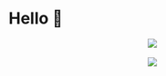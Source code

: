 # Hello 👋

<p align="center">
     <img src="https://github-readme-stats.vercel.app/api/top-langs/?username=4ly-a&layout=compact&theme=tokyonight"/>
    <br/> <br/>
  <img src="https://github-readme-stats.vercel.app/api?username=4ly-a&show_icons=true&theme=tokyonight"/>
</p>
